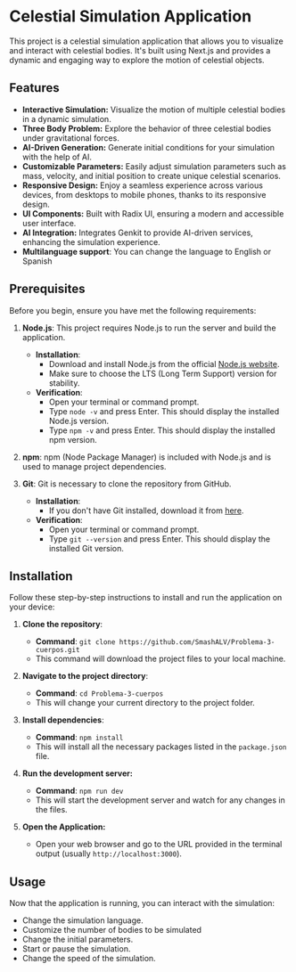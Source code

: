 
# Celestial Simulation Application

This project is a celestial simulation application that allows you to visualize and interact with celestial bodies. It's built using Next.js and provides a dynamic and engaging way to explore the motion of celestial objects.

## Features
* **Interactive Simulation:** Visualize the motion of multiple celestial bodies in a dynamic simulation.
*   **Three Body Problem:** Explore the behavior of three celestial bodies under gravitational forces.
*   **AI-Driven Generation:** Generate initial conditions for your simulation with the help of AI.
*   **Customizable Parameters:** Easily adjust simulation parameters such as mass, velocity, and initial position to create unique celestial scenarios.
*   **Responsive Design:** Enjoy a seamless experience across various devices, from desktops to mobile phones, thanks to its responsive design.
*   **UI Components:** Built with Radix UI, ensuring a modern and accessible user interface.
*   **AI Integration:** Integrates Genkit to provide AI-driven services, enhancing the simulation experience.
* **Multilanguage support**: You can change the language to English or Spanish

## Prerequisites
Before you begin, ensure you have met the following requirements:

1.  **Node.js**: This project requires Node.js to run the server and build the application.
    *   **Installation**:
        *   Download and install Node.js from the official [Node.js website](https://nodejs.org/).
        *   Make sure to choose the LTS (Long Term Support) version for stability.
    *   **Verification**:
        *   Open your terminal or command prompt.
        *   Type `node -v` and press Enter. This should display the installed Node.js version.
        *   Type `npm -v` and press Enter. This should display the installed npm version.

2.  **npm**: npm (Node Package Manager) is included with Node.js and is used to manage project dependencies.

3.  **Git**: Git is necessary to clone the repository from GitHub.
    *   **Installation**:
        *   If you don't have Git installed, download it from [here](https://git-scm.com/).
    * **Verification**:
        * Open your terminal or command prompt.
        * Type `git --version` and press Enter. This should display the installed Git version.

## Installation
Follow these step-by-step instructions to install and run the application on your device:

1.  **Clone the repository**:
    *   **Command**: `git clone https://github.com/SmashALV/Problema-3-cuerpos.git`
    *   This command will download the project files to your local machine.

2.  **Navigate to the project directory**:
    *   **Command**: `cd Problema-3-cuerpos`
    *   This will change your current directory to the project folder.

3.  **Install dependencies**:
    *   **Command**: `npm install`
    *   This will install all the necessary packages listed in the `package.json` file.

4. **Run the development server:**
    * **Command**: `npm run dev`
    *  This will start the development server and watch for any changes in the files.

5. **Open the Application:**
    *  Open your web browser and go to the URL provided in the terminal output (usually `http://localhost:3000`).

## Usage
Now that the application is running, you can interact with the simulation:
* Change the simulation language.
* Customize the number of bodies to be simulated
* Change the initial parameters.
* Start or pause the simulation.
* Change the speed of the simulation.